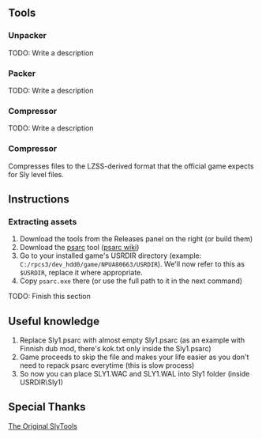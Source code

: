 ## Tools

### Unpacker
TODO: Write a description

### Packer 
TODO: Write a description

### Compressor
TODO: Write a description

### Compressor
Compresses files to the LZSS-derived format that the official game expects for Sly level files.

## Instructions
### Extracting assets
1) Download the tools from the Releases panel on the right (or build them)
1) Download the [psarc](https://mega.nz/file/u5c1zRCb#-D3vhHr5PdPTYhGKTYXhedgDkmvmxx75l9AayYe_Ksw) tool ([psarc wiki](https://www.psdevwiki.com/ps3/PlayStation_archive_(PSARC)#PSARC))
1) Go to your installed game's USRDIR directory (example: `C:/rpcs3/dev_hdd0/game/NPUA80663/USRDIR`).
   We'll now refer to this as `$USRDIR`, replace it where appropriate.
1) Copy `psarc.exe` there (or use the full path to it in the next command)

TODO: Finish this section

## Useful knowledge
1) Replace Sly1.psarc with almost empty Sly1.psarc (as an example with Finnish dub mod, there's kok.txt only inside the Sly1.psarc)
2) Game proceeds to skip the file and makes your life easier as you don't need to repack psarc everytime (this is slow process)
3) So now you can place SLY1.WAC and SLY1.WAL into Sly1 folder (inside USRDIR\Sly1)

## Special Thanks
[The Original SlyTools](https://github.com/VelocityRa/SlyTools)
